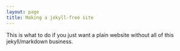 ```yaml
---
layout: page
title: Making a jekyll-free site
---
```


This is what to do if you just want a plain website without all of
this jekyll/markdown business.

